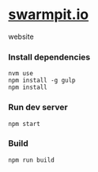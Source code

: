 # [swarmpit.io](http://swarmpit.io)

website

### Install dependencies

```
nvm use
npm install -g gulp
npm install
```

### Run dev server

```
npm start
```

### Build

```
npm run build
```
